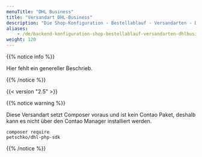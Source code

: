 ```yaml
---
menuTitle: "DHL Business"
title: "Versandart DHL-Business"
description: "Die Shop-Konfiguration - Bestellablauf - Versandarten - DHL-Business."
aliases:
    - /de/backend-konfiguration-shop-bestellablauf-versandarten-dhlbusiness/
weight: 120    
---
```



{{% notice info %}}<p>Hier fehlt ein genereller Beschrieb.</p>{{% /notice %}}

{{< version "2.5" >}}

{{% notice warning %}}<p>Diese Versandart setzt Composer voraus und ist kein Contao Paket, deshalb kann es nicht über den Contao Manager installiert werden.</p><p><code>composer require petschko/dhl-php-sdk</code></p>{{% /notice %}}

